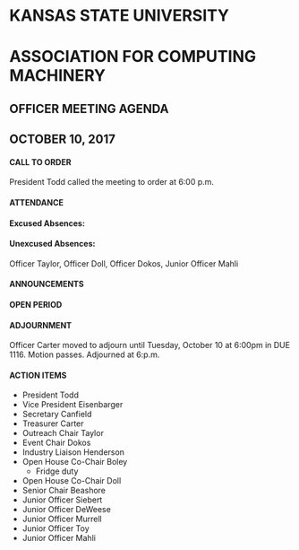 # KANSAS STATE UNIVERSITY
# ASSOCIATION FOR COMPUTING MACHINERY
## OFFICER MEETING AGENDA
## OCTOBER 10, 2017

#### CALL TO ORDER
President Todd called the meeting to order at 6:00 p.m.
#### ATTENDANCE
#### Excused Absences:

#### Unexcused Absences:
Officer Taylor, Officer Doll, Officer Dokos, Junior Officer Mahli
#### ANNOUNCEMENTS
#### OPEN PERIOD

#### ADJOURNMENT
Officer Carter moved to adjourn until Tuesday, October 10 at 6:00pm in DUE 1116. Motion passes. Adjourned at 6:p.m.
#### ACTION ITEMS
* President Todd
* Vice President Eisenbarger
* Secretary Canfield
* Treasurer Carter
* Outreach Chair Taylor
* Event Chair Dokos
* Industry Liaison Henderson
* Open House Co-Chair Boley
	* Fridge duty
* Open House Co-Chair Doll
* Senior Chair Beashore
* Junior Officer Siebert
* Junior Officer DeWeese
* Junior Officer Murrell
* Junior Officer Toy
* Junior Officer Mahli
